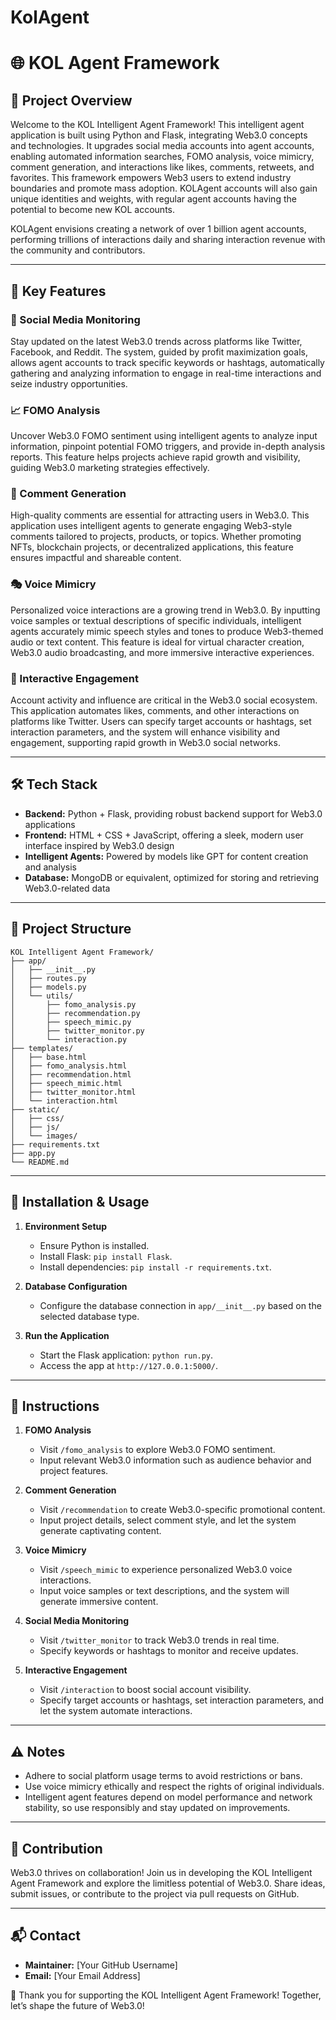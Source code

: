 # KolAgent  
# 🌐 KOL Agent Framework  

## 🌟 Project Overview  
Welcome to the KOL Intelligent Agent Framework! This intelligent agent application is built using Python and Flask, integrating Web3.0 concepts and technologies. It upgrades social media accounts into agent accounts, enabling automated information searches, FOMO analysis, voice mimicry, comment generation, and interactions like likes, comments, retweets, and favorites. This framework empowers Web3 users to extend industry boundaries and promote mass adoption. KOLAgent accounts will also gain unique identities and weights, with regular agent accounts having the potential to become new KOL accounts.  

KOLAgent envisions creating a network of over 1 billion agent accounts, performing trillions of interactions daily and sharing interaction revenue with the community and contributors.  

---

## 🚀 Key Features  

### 🔄 Social Media Monitoring  
Stay updated on the latest Web3.0 trends across platforms like Twitter, Facebook, and Reddit. The system, guided by profit maximization goals, allows agent accounts to track specific keywords or hashtags, automatically gathering and analyzing information to engage in real-time interactions and seize industry opportunities.  

### 📈 FOMO Analysis  
Uncover Web3.0 FOMO sentiment using intelligent agents to analyze input information, pinpoint potential FOMO triggers, and provide in-depth analysis reports. This feature helps projects achieve rapid growth and visibility, guiding Web3.0 marketing strategies effectively.  

### 📝 Comment Generation  
High-quality comments are essential for attracting users in Web3.0. This application uses intelligent agents to generate engaging Web3-style comments tailored to projects, products, or topics. Whether promoting NFTs, blockchain projects, or decentralized applications, this feature ensures impactful and shareable content.  

### 🎭 Voice Mimicry  
Personalized voice interactions are a growing trend in Web3.0. By inputting voice samples or textual descriptions of specific individuals, intelligent agents accurately mimic speech styles and tones to produce Web3-themed audio or text content. This feature is ideal for virtual character creation, Web3.0 audio broadcasting, and more immersive interactive experiences.  

### 💖 Interactive Engagement  
Account activity and influence are critical in the Web3.0 social ecosystem. This application automates likes, comments, and other interactions on platforms like Twitter. Users can specify target accounts or hashtags, set interaction parameters, and the system will enhance visibility and engagement, supporting rapid growth in Web3.0 social networks.  

---

## 🛠 Tech Stack  

- **Backend:** Python + Flask, providing robust backend support for Web3.0 applications  
- **Frontend:** HTML + CSS + JavaScript, offering a sleek, modern user interface inspired by Web3.0 design  
- **Intelligent Agents:** Powered by models like GPT for content creation and analysis  
- **Database:** MongoDB or equivalent, optimized for storing and retrieving Web3.0-related data  

---

## 📂 Project Structure  

```plaintext  
KOL Intelligent Agent Framework/  
├── app/  
│   ├── __init__.py  
│   ├── routes.py  
│   ├── models.py  
│   └── utils/  
│       ├── fomo_analysis.py  
│       ├── recommendation.py  
│       ├── speech_mimic.py  
│       ├── twitter_monitor.py  
│       └── interaction.py  
├── templates/  
│   ├── base.html  
│   ├── fomo_analysis.html  
│   ├── recommendation.html  
│   ├── speech_mimic.html  
│   ├── twitter_monitor.html  
│   └── interaction.html  
├── static/  
│   ├── css/  
│   ├── js/  
│   └── images/  
├── requirements.txt  
├── app.py  
└── README.md  
```  

---

## 🏃 Installation & Usage  

1. **Environment Setup**  
   - Ensure Python is installed.  
   - Install Flask: `pip install Flask`.  
   - Install dependencies: `pip install -r requirements.txt`.  

2. **Database Configuration**  
   - Configure the database connection in `app/__init__.py` based on the selected database type.  

3. **Run the Application**  
   - Start the Flask application: `python run.py`.  
   - Access the app at `http://127.0.0.1:5000/`.  

---

## 📖 Instructions  

1. **FOMO Analysis**  
   - Visit `/fomo_analysis` to explore Web3.0 FOMO sentiment.  
   - Input relevant Web3.0 information such as audience behavior and project features.  

2. **Comment Generation**  
   - Visit `/recommendation` to create Web3.0-specific promotional content.  
   - Input project details, select comment style, and let the system generate captivating content.  

3. **Voice Mimicry**  
   - Visit `/speech_mimic` to experience personalized Web3.0 voice interactions.  
   - Input voice samples or text descriptions, and the system will generate immersive content.  

4. **Social Media Monitoring**  
   - Visit `/twitter_monitor` to track Web3.0 trends in real time.  
   - Specify keywords or hashtags to monitor and receive updates.  

5. **Interactive Engagement**  
   - Visit `/interaction` to boost social account visibility.  
   - Specify target accounts or hashtags, set interaction parameters, and let the system automate interactions.  

---

## ⚠️ Notes  

- Adhere to social platform usage terms to avoid restrictions or bans.  
- Use voice mimicry ethically and respect the rights of original individuals.  
- Intelligent agent features depend on model performance and network stability, so use responsibly and stay updated on improvements.  

---

## 🤝 Contribution  

Web3.0 thrives on collaboration! Join us in developing the KOL Intelligent Agent Framework and explore the limitless potential of Web3.0. Share ideas, submit issues, or contribute to the project via pull requests on GitHub.  

---

## 📬 Contact  

- **Maintainer:** [Your GitHub Username]  
- **Email:** [Your Email Address]  

🌟 Thank you for supporting the KOL Intelligent Agent Framework! Together, let’s shape the future of Web3.0!  